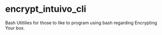 # encrypt_intuivo_cli
Bash Utitilies for those to like to program using bash regarding Encrypting Your box.
